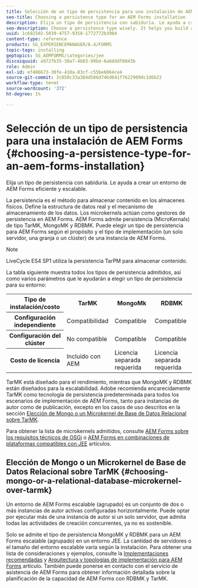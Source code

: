 ```yaml
---
title: Selección de un tipo de persistencia para una instalación de AEM Forms
seo-title: Choosing a persistence type for an AEM Forms installation
description: Elija un tipo de persistencia con sabiduría. Le ayuda a crear un entorno de AEM Forms eficiente y escalable.
seo-description: Choose a persistence type wisely. It helps you build an efficient and scale able AEM Forms environment.
uuid: 1c692502-5039-4757-9358-1772772b3904
content-type: reference
products: SG_EXPERIENCEMANAGER/6.4/FORMS
topic-tags: installing
geptopics: SG_AEMFORMS/categories/jee
discoiquuid: a972fb35-38a7-4b83-99bd-6a6dddf8043b
role: Admin
exl-id: ef486673-30fe-410a-83cf-c55be6064ce4
source-git-commit: 3c050c33a384d586d74bd641f7622989dc1d6b22
workflow-type: tm+mt
source-wordcount: '372'
ht-degree: 1%

---
```


# Selección de un tipo de persistencia para una instalación de AEM Forms {#choosing-a-persistence-type-for-an-aem-forms-installation}

Elija un tipo de persistencia con sabiduría. Le ayuda a crear un entorno de AEM Forms eficiente y escalable.

La persistencia es el método para almacenar contenido en los almacenes físicos. Define la estructura de datos real y el mecanismo de almacenamiento de los datos. Los microkernels actúan como gestores de persistencia en AEM Forms. AEM Forms admite persistencia (MicroKernals) de tipo TarMK, MongoMK y RDBMK. Puede elegir un tipo de persistencia para AEM Forms según el propósito y el tipo de implementación (un solo servidor, una granja o un clúster) de una instancia de AEM Forms.

>[!NOTE]
>
>LiveCycle ES4 SP1 utiliza la persistencia TarPM para almacenar contenido.

La tabla siguiente muestra todos los tipos de persistencia admitidos, así como varios parámetros que le ayudarán a elegir un tipo de persistencia para su entorno:

<table> 
 <tbody>
  <tr>
   <th><strong>Tipo de instalación/costo</strong></th> 
   <th><strong>TarMK</strong></th> 
   <th><strong>MongoMk</strong></th> 
   <th><strong>RDBMK</strong></th> 
  </tr>
  <tr>
   <th><strong>Configuración independiente</strong></th> 
   <td>Compatibilidad<br /> </td> 
   <td>Compatible</td> 
   <td>Compatible</td> 
  </tr>
  <tr>
   <th><strong>Configuración del clúster</strong></th> 
   <td>No compatible</td> 
   <td>Compatible</td> 
   <td>Compatible</td> 
  </tr>
  <tr>
   <th><strong>Costo de licencia</strong></th> 
   <td>Incluido con AEM </td> 
   <td>Licencia separada requerida</td> 
   <td>Licencia separada requerida</td> 
  </tr>
 </tbody>
</table>

TarMK está diseñado para el rendimiento, mientras que MongoMK y RDBMK están diseñados para la escalabilidad. Adobe recomienda encarecidamente TarMK como tecnología de persistencia predeterminada para todos los escenarios de implementación de AEM Forms, tanto para instancias de autor como de publicación, excepto en los casos de uso descritos en la sección [Elección de Mongo o un Microkernel de Base de Datos Relacional sobre TarMK](#p-choosing-mongo-or-a-relational-database-microkernel-over-tarmk-p).

Para obtener la lista de microkernels admitidos, consulte [AEM Forms sobre los requisitos técnicos de OSGi](/help/sites-deploying/technical-requirements.md) o [AEM Forms en combinaciones de plataformas compatibles con JEE](/help/forms/using/aem-forms-jee-supported-platforms.md) artículos.

## Elección de Mongo o un Microkernel de Base de Datos Relacional sobre TarMK {#choosing-mongo-or-a-relational-database-microkernel-over-tarmk}

Un entorno de AEM Forms escalable (agrupado) es un conjunto de dos o más instancias de autor activas configuradas horizontalmente. Puede optar por ejecutar más de una instancia de autor si un solo servidor, que admita todas las actividades de creación concurrentes, ya no es sostenible.

Solo se admite el tipo de persistencia MongoMK y RDBMK para un AEM Forms escalable (agrupado) en un entorno JEE. La cantidad de servidores o el tamaño del entorno escalable varía según la instalación. Para obtener una lista de consideraciones y ejemplos, consulte la [Implementaciones recomendadas](/help/sites-deploying/recommended-deploys.md) y [Arquitectura y topologías de implementación para AEM Forms](/help/forms/using/aem-forms-architecture-deployment.md) artículo. También puede ponerse en contacto con el servicio de asistencia de AEM Forms para obtener información detallada sobre la planificación de la capacidad de AEM Forms con RDBMK y TarMK.
